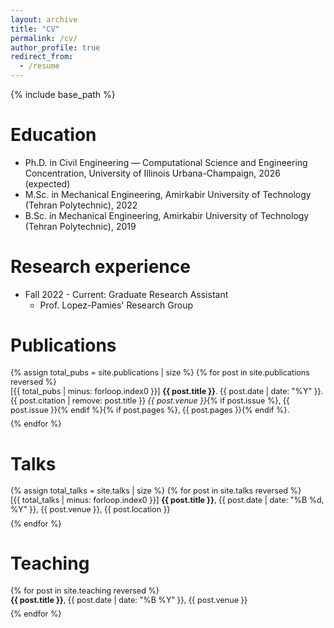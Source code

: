 ```yaml
---
layout: archive
title: "CV"
permalink: /cv/
author_profile: true
redirect_from:
  - /resume
---
```


{% include base_path %}

Education
======
* Ph.D. in Civil Engineering — Computational Science and Engineering Concentration, University of Illinois Urbana-Champaign, 2026 (expected)
* M.Sc. in Mechanical Engineering, Amirkabir University of Technology (Tehran Polytechnic), 2022
* B.Sc. in Mechanical Engineering, Amirkabir University of Technology (Tehran Polytechnic), 2019

Research experience
======
* Fall 2022 - Current: Graduate Research Assistant  
  * Prof. Lopez-Pamies' Research Group

Publications
======
<ul style="list-style: none; padding-left: 0; font-size: 0.9em;">
  {% assign total_pubs = site.publications | size %}
  {% for post in site.publications reversed %}
    <li style="margin-bottom: 0.6em;">
      [{{ total_pubs | minus: forloop.index0 }}]
      <strong>{{ post.title }}</strong>.
      {{ post.date | date: "%Y" }}.
      {{ post.citation | remove: post.title }} 
      <em>{{ post.venue }}</em>{% if post.issue %}, {{ post.issue }}{% endif %}{% if post.pages %}, {{ post.pages }}{% endif %}.
    </li>
  {% endfor %}
</ul>






Talks
======
<ul style="list-style: none; padding-left: 0; font-size: 0.9em;">
  {% assign total_talks = site.talks | size %}
  {% for post in site.talks reversed %}
    <li style="margin-bottom: 0.6em;">
      [{{ total_talks | minus: forloop.index0 }}] 
      <strong>{{ post.title }}</strong>,
      {{ post.date | date: "%B %d, %Y" }},
      {{ post.venue }},
      {{ post.location }}
    </li>
  {% endfor %}
</ul>

Teaching
======
<ul style="list-style: none; padding-left: 0; font-size: 0.9em;">
  {% for post in site.teaching reversed %}
    <li style="margin-bottom: 0.6em;">
      <strong>{{ post.title }}</strong>,
      {{ post.date | date: "%B %Y" }},
      {{ post.venue }}
    </li>
  {% endfor %}
</ul>

